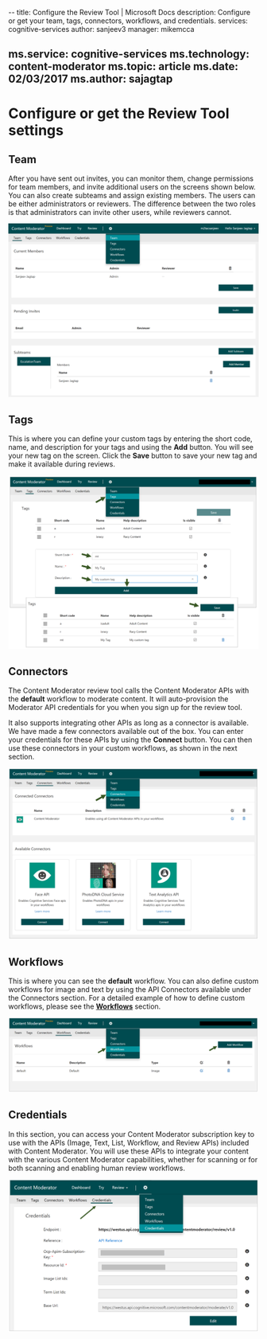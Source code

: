 --
title: Configure the Review Tool | Microsoft Docs
description: Configure or get your team, tags, connectors, workflows, and credentials.
services: cognitive-services
author: sanjeev3
manager: mikemcca

ms.service: cognitive-services
ms.technology: content-moderator
ms.topic: article
ms.date: 02/03/2017
ms.author: sajagtap
---

# Configure or get the Review Tool settings #

## Team ##

After you have sent out invites, you can monitor them, change permissions for team members, and invite additional users on the screens shown below. You can also create subteams and assign existing members. The users can be either administrators or reviewers. The difference between the two roles is that administrators can invite other users, while reviewers cannot.

![Teams](images/7-settings-team.png)

## Tags ##

This is where you can define your custom tags by entering the short code, name, and description for your tags and using the **Add** button. You will see your new tag on the screen. Click the **Save** button to save your new tag and make it available during reviews.

![Tags](images/7-settings-tags-combined.png)

## Connectors ##

The Content Moderator review tool calls the Content Moderator APIs with the **default** workflow to moderate content. It will auto-provision the Moderator API credentials for you when you sign up for the review tool.

It also supports integrating other APIs as long as a connector is available. We have made a few connectors available out of the box. You can enter your credentials for these APIs by using the **Connect** button. You can then use these connectors in your custom workflows, as shown in the next section.

![Connectors](images/7-settings-connectors.png)

## Workflows ##

This is where you can see the **default** workflow. You can also define custom workflows for image and text by using the API Connectors available under the Connectors section. For a detailed example of how to define custom workflows, please see the **[Workflows](workflows.md)** section.

![Workflows](images/7-settings-workflows.png)

## Credentials ##

In this section, you can access your Content Moderator subscription key to use with the APIs (Image, Text, List, Workflow, and Review APIs) included with Content Moderator. You will use these APIs to integrate your content with the various Content Moderator capabilities, whether for scanning or for both scanning and enabling human review workflows.

![Credentials](images/7-settings-credentials3.PNG)
